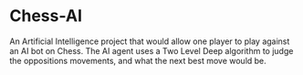 # Chess-AI

An Artificial Intelligence project that would allow one player to play against an AI bot on Chess. The AI agent uses a Two Level Deep algorithm to judge the oppositions movements, and what the next best move would be.
